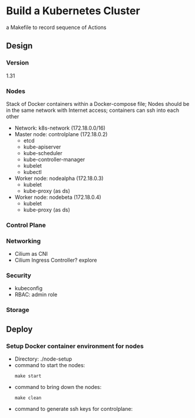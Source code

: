 # Build a Kubernetes Cluster

a Makefile to record sequence of Actions

## Design

### Version
1.31

### Nodes
Stack of Docker containers within a Docker-compose file; Nodes should be in the same network with Internet access; containers can ssh into each other
- Network: k8s-network (172.18.0.0/16)
- Master node: controlplane (172.18.0.2)
  - etcd
  - kube-apiserver
  - kube-scheduler
  - kube-controller-manager
  - kubelet
  - kubectl
- Worker node: nodealpha (172.18.0.3)
  - kubelet
  - kube-proxy (as ds)
- Worker node: nodebeta (172.18.0.4)
  - kubelet
  - kube-proxy (as ds)

### Control Plane

### Networking
- Cilium as CNI
- Cilium Ingress Controller? explore

### Security
- kubeconfig
- RBAC: admin role

### Storage


## Deploy

### Setup Docker container environment for nodes
- Directory: ./node-setup
- command to start the nodes: 
  ```
  make start
  ```
- command to bring down the nodes:
  ```
  make clean
  ```
- command to generate ssh keys for controlplane: